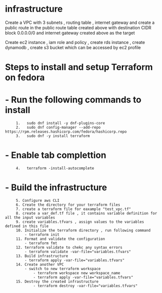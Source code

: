 # infrastructure

Create a VPC with 3 subnets , routing table , internet gateway and create a public route in the public route table created above with destination CIDR block 0.0.0.0/0 and internet gateway created above as the target

Create ec2 instance , iam role and policy , create rds instance , create dynamodb , create s3 bucket which can be accessed by ec2 profile

# Steps to install and setup Terraform on fedora
     
# - Run the following commands to install 
        
         1.   sudo dnf install -y dnf-plugins-core
         2.   sudo dnf config-manager --add-repo https://rpm.releases.hashicorp.com/fedora/hashicorp.repo
         3.   sudo dnf -y install terraform

# - Enable tab complettion
         4.   terraform -install-autocomplete
# - Build the infrastructure 
         5. Configure aws CLI 
         6. Create the directory for your terraform files
         7. create a terraform file for eaxample "test_vpc.tf"
         8. create a var_def.tf file , it contains variable definition for all the input variables
         9. create variables.tfvars , assign values to the variables defined in this file
         10. Initialize the terraform directory , run following command
             - terraform init
         11. Format and validate the configuration
             - terraform fmt
         12. terraform validate to chekc any syntax errors
             - terraform validate -var-file="variables.tfvars"
         13. Build infrastructure 
             - terraform apply -var-file="variables.tfvars"
         14. Create another VPC 
             - switch to new terraform workspace
                 - terraform workspace new workspace_name
                 - terraform apply -var-file="variables.tfvars"
         15. Destroy the created infrastructure
                 - terraform destroy -var-file="variables.tfvars"
             
